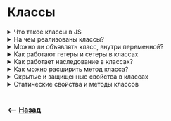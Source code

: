 # Классы

<details>
<summary> Что такое классы в JS</summary>

![illustration](https://raw.githubusercontent.com/webster6667/documentation/master/documentation-data/illustrations/dd-up.svg)

Это разновидность функции, по сути синтаксический сахар, над прототипным наследованием, добавляющий ряд особенностей и ограничений  

🎯 Помечается специальным внутренним свойством `[[IsClassConstructor]]: true`  
&emsp;&emsp; 👆 Тем самым запреает вызвать класс без конструкции `new`

🎯 Методы класса, изначально создаются с `enumerable: false`, скрывая методы от перебора циклом    
🎯 Класы всегда работают внутри под `useStrict`   

![illustration](https://raw.githubusercontent.com/webster6667/documentation/master/documentation-data/illustrations/dd-down.svg)

</details>    

<details>
<summary> На чем реализованы классы?</summary>

![illustration](https://raw.githubusercontent.com/webster6667/documentation/master/documentation-data/illustrations/dd-up.svg)

На старом добром прототипном наследовании  

![illustration](https://raw.githubusercontent.com/webster6667/documentation/master/documentation-data/illustrations/dd-down.svg)

</details>

<details>
<summary> Можно ли объявлять класс, внутри переменной?</summary>

![illustration](https://raw.githubusercontent.com/webster6667/documentation/master/documentation-data/illustrations/dd-up.svg)

Да, по принципу `function exression`

```javascript
const User = class {
    constructor({name}) {
        this.name = name;
    }
}

const user1 = new User({name: 'Ben'})

console.log(user1);
```

![illustration](https://raw.githubusercontent.com/webster6667/documentation/master/documentation-data/illustrations/dd-down.svg)

</details>

<details>
<summary> Как работают гетеры и сетеры в классах</summary>

![illustration](https://raw.githubusercontent.com/webster6667/documentation/master/documentation-data/illustrations/dd-up.svg)

Так же как и в объектах   

🎯 С префиксом `get/set` перед функцией с именем свойства      
🎯 Изменяемое свойство и имя аксцессора не должны пересекатся      

![illustration](https://raw.githubusercontent.com/webster6667/documentation/master/documentation-data/illustrations/dd-down.svg)

</details>

<details>
<summary> Как работает наследование в классах?</summary>

![illustration](https://raw.githubusercontent.com/webster6667/documentation/master/documentation-data/illustrations/dd-up.svg)

Через ключевое слово `extends`, которое записывает наследуемый класс в `[[Prototype]]`   

<details>
<summary> <sup>⭐</sup>❓ Что вернет данный код?</summary>

---

```javascript
class HTMLElement {
    
    constructor({tagName}) {
        this.tagName = tagName;    
    }
    
    getTagName() {
        return this.tagName;
    }
    
}

class HTMLInputElement extends HTMLElement {
    
    constructor({type}) {
        this.type = type;
    }

}

const HTMLTextInputElement = new HTMLInputElement({type: 'text'}) 

const tagName = HTMLTextInputElement.getTagName();
const type = HTMLTextInputElement.type
console.log(tagName, type);
```

<details>
<summary> ✅ Ответ</summary>

---

Ошибку, задача на внимательность   
👆 Для реализации зависимости, нужно вызвать функцию `super`, которая ссылается на наследуемый метод, что бы записать данные в свойства прототипа  и получить его методы     

```javascript
class HTMLInputElement extends HTMLElement {
    
    constructor({type, ...rest}) {
        super({tagName: 'input'});
        this.type = type;
    }

}
```  


---

</details>

---

</details>

![illustration](https://raw.githubusercontent.com/webster6667/documentation/master/documentation-data/illustrations/dd-down.svg)

</details>

<details>
<summary> Как можно расширить метод класса?</summary>

![illustration](https://raw.githubusercontent.com/webster6667/documentation/master/documentation-data/illustrations/dd-up.svg)

🎯 Создаем метод с таким же именем как у родителя     
🎯 Вызываем родительский метод через `super`  
🎯 Получаем результат, и делаем с ним что угодно в дочернем методе, по принципу декоратора      

```javascript
class HTMLElement {
    
    constructor({tagName}) {
        this.tagName = tagName;    
    }
    
    getTagName() {
        return this.tagName;
    }
    
}

class HTMLInputElement extends HTMLElement {
    
    constructor({type}) {
        super({tagName: 'input'});
        this.type = type;
    }

    getTagName() {
        const tagName = super.getTagName();
        return tagName.toUpperCase();
    }

}

const HTMLTextInputElement = new HTMLInputElement({type: 'text'}) 

const tagName = HTMLTextInputElement.getTagName();
const type = HTMLTextInputElement.type
console.log(tagName, type);
```

![illustration](https://raw.githubusercontent.com/webster6667/documentation/master/documentation-data/illustrations/dd-down.svg)

</details>

<details>
<summary> Скрытые и защищенные свойства в классах</summary>

![illustration](https://raw.githubusercontent.com/webster6667/documentation/master/documentation-data/illustrations/dd-up.svg)

🎯 Скрытые свойства, это больше соглашения чем правила, добавлять `_` перед ним  
🎯 Защищенные это новые возможности языка, которые поддерживаются не везде, обозначаются через `#`      
   
<details>
<summary> <sup>⭐</sup>❓ Особенности защищенного свойства?</summary>

---

🎯 Могут иметь одинаковые имена с обычными свойствами (`name` и `#name`)      
🎯 Защищиенные не доступны из вне или детям  

---

</details>  


![illustration](https://raw.githubusercontent.com/webster6667/documentation/master/documentation-data/illustrations/dd-down.svg)

</details>

<details>
<summary> Статические свойства и методы классов</summary>

![illustration](https://raw.githubusercontent.com/webster6667/documentation/master/documentation-data/illustrations/dd-up.svg)

🎯 Свойства которые принадлежа самому классу, а не его инстунсу.  
🎯 Не имеет никакой завязки с `this` экземпляра, но привязывается к абстрактной сущности      

```javascript
class DomElement {
    static radius = 10;
    static getRadius() {
        return DomElement.radius;
    }

    constructor(selector = "#root") {
        this.domElement = document.querySelector(selector);
    }
}

console.log(DomElement.getRadius()); // обращение к статическому методу
console.log(DomElement.radius); //обращение к статическому свойству
```

👆 Все экземпляры этого элемента будут создаватся с радиусом `10`, и данные этой модели можно получить из статических данных     

![illustration](https://raw.githubusercontent.com/webster6667/documentation/master/documentation-data/illustrations/dd-down.svg)

</details>

<br>

### ⟵ **<a href="../../readme.md">Назад</a>**